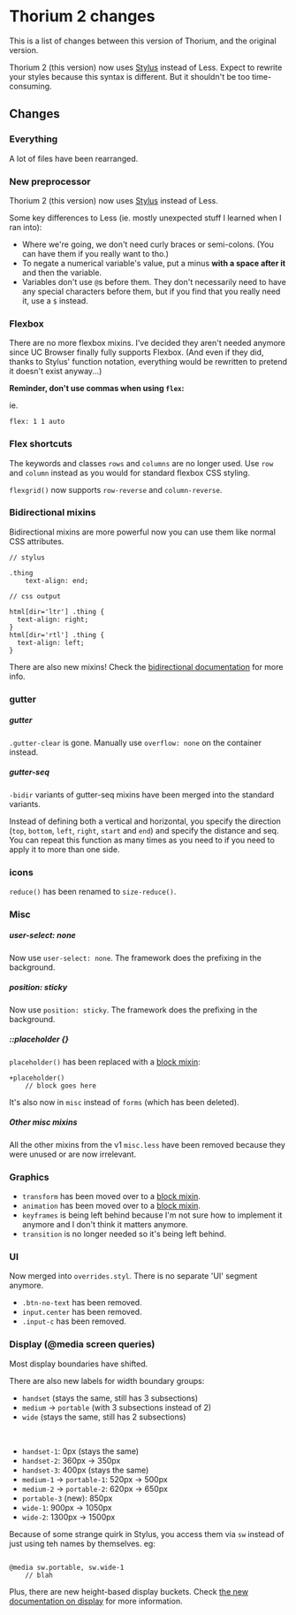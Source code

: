 # Thorium 2 changes

This is a list of changes between this version of Thorium, and the original version.

Thorium 2 (this version) now uses [Stylus](http://stylus-lang.com) instead of Less. Expect to rewrite your styles because this syntax is different. But it shouldn't be too time-consuming.


## Changes

### Everything
A lot of files have been rearranged.


### New preprocessor

Thorium 2 (this version) now uses [Stylus](http://stylus-lang.com) instead of Less.

Some key differences to Less (ie. mostly unexpected stuff I learned when I ran into):

- Where we're going, we don't need curly braces or semi-colons. (You can have them if you really want to tho.)
- To negate a numerical variable's value, put a minus **with a space after it** and then the variable.
- Variables don't use `@`s before them. They don't necessarily need to have any special characters before them, but if you find that you really need it, use a `$` instead.

### Flexbox

There are no more flexbox mixins. I've decided they aren't needed anymore since UC Browser finally fully supports Flexbox. (And even if they did, thanks to Stylus' function notation, everything would be rewritten to pretend it doesn't exist anyway...)

**Reminder, don't use commas when using `flex`:**

ie.

```
flex: 1 1 auto

```

### Flex shortcuts

The keywords and classes `rows` and `columns` are no longer used. Use `row` and `column` instead as you would for standard flexbox CSS styling.

`flexgrid()` now supports `row-reverse` and `column-reverse`.


### Bidirectional mixins

Bidirectional mixins are more powerful now you can use them like normal CSS attributes.

```
// stylus

.thing
	text-align: end;

// css output

html[dir='ltr'] .thing {
  text-align: right;
}
html[dir='rtl'] .thing {
  text-align: left;
}

```

There are also new mixins! Check the [bidirectional documentation](bidir.md) for more info.

### gutter

##### gutter
`.gutter-clear` is gone. Manually use `overflow: none` on the container instead.

##### gutter-seq

`-bidir` variants of gutter-seq mixins have been merged into the standard variants.

Instead of defining both a vertical and horizontal, you specify the direction (`top`, `bottom`, `left`, `right`, `start` and `end`) and specify the distance and seq. You can repeat this function as many times as you need to if you need to apply it to more than one side.

### icons

`reduce()` has been renamed to `size-reduce()`.

### Misc
##### user-select: none
Now use `user-select: none`. The framework does the prefixing in the background.

##### position: sticky
Now use `position: sticky`. The framework does the prefixing in the background.


##### ::placeholder {}
`placeholder()` has been replaced with a [block mixin](http://stylus-lang.com/docs/mixins.html#block-mixins):

```
+placeholder()
	// block goes here

```

It's also now in `misc` instead of `forms` (which has been deleted).

##### Other misc mixins

All the other mixins from the v1 `misc.less` have been removed because they were unused or are now irrelevant.


### Graphics
- `transform` has been moved over to a [block mixin](http://stylus-lang.com/docs/mixins.html#block-mixins).
- `animation` has been moved over to a [block mixin](http://stylus-lang.com/docs/mixins.html#block-mixins).
- `keyframes` is being left behind because I'm not sure how to implement it anymore and I don't think it matters anymore.
- `transition` is no longer needed so it's being left behind.

### UI

Now merged into `overrides.styl`. There is no separate 'UI' segment anymore.

- `.btn-no-text` has been removed.
- `input.center` has been removed.
- `.input-c` has been removed.

### Display (@media screen queries)

Most display boundaries have shifted. 

There are also new labels for width boundary groups:

- `handset` (stays the same, still has 3 subsections)
- `medium` -> `portable` (with 3 subsections instead of 2)
- `wide` (stays the same, still has 2 subsections)

<br/>

- `handset-1`: 0px (stays the same)
- `handset-2`: 360px -> 350px
- `handset-3`: 400px (stays the same)
- `medium-1` -> `portable-1`: 520px -> 500px
- `medium-2` -> `portable-2`: 620px -> 650px
- `portable-3` (new): 850px
- `wide-1`: 900px -> 1050px
- `wide-2`: 1300px -> 1500px

Because of some strange quirk in Stylus, you access them via `sw` instead of just using teh names by themselves. eg:


```

@media sw.portable, sw.wide-1
	// blah

```

Plus, there are new height-based display buckets. Check [the new documentation on display](display.md) for more information.

